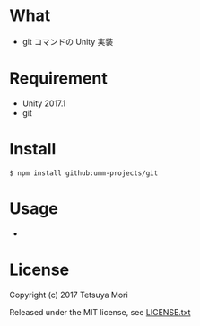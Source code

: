 # What

* git コマンドの Unity 実装

# Requirement

* Unity 2017.1
* git

# Install

```shell
$ npm install github:umm-projects/git
```

# Usage

* 

# License

Copyright (c) 2017 Tetsuya Mori

Released under the MIT license, see [LICENSE.txt](LICENSE.txt)


